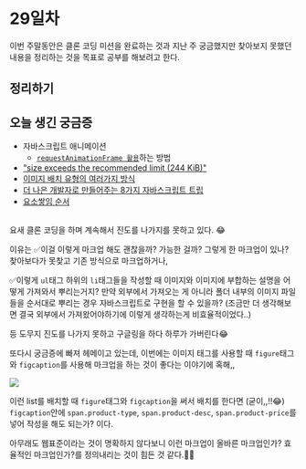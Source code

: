 # 29일차

이번 주말동안은 클론 코딩 미션을 완료하는 것과 지난 주 궁금했지만 찾아보지 못했던 내용을 정리하는 것을 목표로 공부를 해보려고 한다.

## 정리하기

## 오늘 생긴 궁금증
- 자바스크립트 애니메이션
  - [`requestAnimationFrame 활용`](https://simsimjae.tistory.com/402)하는 방법
- ["size exceeds the recommended limit (244 KiB)"](https://stackoverflow.com/questions/49348365/webpack-4-size-exceeds-the-recommended-limit-244-kib)
- [이미지 배치 유형의 여러가지 방식](https://hashcode.co.kr/questions/7206/figure%EA%B3%BC-span%EA%B3%BC-%EA%B4%80%EB%A0%A8%EB%90%98%EC%84%9C-%EC%A7%88%EB%AC%B8%EC%9D%B4-%EC%9E%88%EC%8A%B5%EB%8B%88%EB%8B%A4)
- [더 나은 개발자로 만들어주는 8가지 자바스크립트 트립](https://velog.io/@joilnam/%EB%8B%B9%EC%8B%A0%EC%9D%84-%EB%8D%94-%EB%82%98%EC%9D%80-%ED%94%84%EB%A1%9C%EA%B7%B8%EB%9E%98%EB%A8%B8%EB%A1%9C-%EB%A7%8C%EB%93%A4%EC%96%B4-%EC%A4%84-%EC%88%98-%EC%9E%88%EB%8A%94-8%EA%B0%80%EC%A7%80-%EC%9E%90%EB%B0%94%EC%8A%A4%ED%81%AC%EB%A6%BD%ED%8A%B8-%ED%8A%B8%EB%A6%AD)
- [요소쌓임 순서](https://sso-feeling.tistory.com/213)


## 

요새 클론 코딩을 하며 계속해서 진도를 나가지를 못하고 있다. 😂 

이유는 ✅이걸 이렇게 마크업 해도 괜찮을까? 가능한 걸까? 그렇게 한 마크업이 있나? 찾아보다가 못찾고 기존 방식으로 마크업하거나,

✅이렇게 `ul`태그 하위의 `li`태그들을 작성할 때 이미지와 이미지에 부합하는 설명을 어떻게 가져와서 뿌리는거지? 만약 외부에서 가져오는 게 아니라 폴더 내부의 이미지 파일들을 순서대로 뿌리는 경우 자바스크립트로 구현을 할 수 있을까? (조금만 더 생각해보면 결국 외부에서 가져왔어야하기에 이렇게 생각하는게 비효율적이었다..)

등 도무지 진도를 나가지 못하고 구글링을 하다 하루가 가버린다😂

또다시 궁금증에 빠져 헤메이고 있는데, 이번에는 이미지 태그를 사용할 때 `figure`태그와 `figcaption`를 사용해 마크업을 하는 것이 좋다는 이야기에 혹해,,

<img src = "https://velog.velcdn.com/images/0seo8/post/ec151a16-c426-4e05-ba61-0df4c652ec63/image.png" />

이런 list를 배치할 때 `figure`태그와 `figcaption`을 써서 배치를 한다면 (굳이,,!!😂) `figcaption`안에 `span.product-type`, `span.product-desc`, `span.product-price`를 넣어 작성을 해도 되는가? 이다.

아무래도 웹표준이라는 것이 명확하지 않다보니 이런 마크업이 올바른 마크업인가? 효율적인 마크업인가?를 정의내리는 것이 힘든 것 같다.😵‍💫





